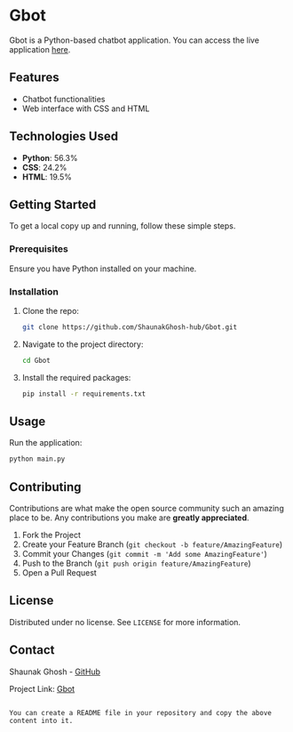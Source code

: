 
# Gbot

Gbot is a Python-based chatbot application. You can access the live application [here](https://gbotpython-app-py.onrender.com/).

## Features
- Chatbot functionalities
- Web interface with CSS and HTML

## Technologies Used
- **Python**: 56.3%
- **CSS**: 24.2%
- **HTML**: 19.5%

## Getting Started
To get a local copy up and running, follow these simple steps.

### Prerequisites
Ensure you have Python installed on your machine.

### Installation
1. Clone the repo:
   ```sh
   git clone https://github.com/ShaunakGhosh-hub/Gbot.git
   ```
2. Navigate to the project directory:
   ```sh
   cd Gbot
   ```
3. Install the required packages:
   ```sh
   pip install -r requirements.txt
   ```

## Usage
Run the application:
```sh
python main.py
```

## Contributing
Contributions are what make the open source community such an amazing place to be. Any contributions you make are **greatly appreciated**.

1. Fork the Project
2. Create your Feature Branch (`git checkout -b feature/AmazingFeature`)
3. Commit your Changes (`git commit -m 'Add some AmazingFeature'`)
4. Push to the Branch (`git push origin feature/AmazingFeature`)
5. Open a Pull Request

## License
Distributed under no license. See `LICENSE` for more information.

## Contact
Shaunak Ghosh - [GitHub](https://github.com/ShaunakGhosh-hub)

Project Link: [Gbot](https://github.com/ShaunakGhosh-hub/Gbot)
```

You can create a README file in your repository and copy the above content into it.
